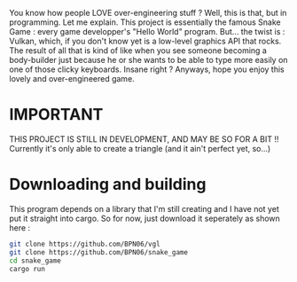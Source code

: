 You know how people LOVE over-engineering stuff ? Well, this is that, but in programming. Let me explain. This project is essentially the famous Snake Game : every game developper's "Hello World" program. But... the twist is : Vulkan, which, if you don't know yet is a low-level graphics API that rocks. The result of all that is kind of like when you see someone becoming a body-builder just because he or she wants to be able to type more easily on one of those clicky keyboards. Insane right ? Anyways, hope you enjoy this lovely and over-engineered game.

# IMPORTANT

THIS PROJECT IS STILL IN DEVELOPMENT, AND MAY BE SO FOR A BIT !! Currently it's only able to create a triangle (and it ain't perfect yet, so...)

# Downloading and building

This program depends on a library that I'm still creating and I have not yet put it straight into cargo. So for now, just download it seperately as shown here : 

```bash
git clone https://github.com/BPN06/vgl
git clone https://github.com/BPN06/snake_game
cd snake_game
cargo run
```
<!-- 
# Testing

```bash
cargo test -- --test-threads=1
```

The test-threads option needed to be added because winit only supports being run in the main thread. 
-->

